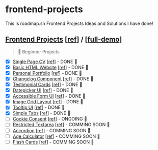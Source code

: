 # frontend-projects

This is roadmap.sh Frontend Projects Ideas and Solutions I have done!

## [Frontend Projects][Frontend Projects] [[ref][ref-frontend]] / [[full-demo][full-demo]]

> 🌱 Beginner Projects

-   [x] [Single Page CV][demo-single-page-cv] [[ref][ref-single-page-cv]] - DONE 🎉
-   [x] [Basic HTML Website][demo-basic-html-website] [[ref][ref-basic-html-website]] - DONE 🎉
-   [x] [Personal Portfolio][demo-personal-portfolio] [[ref][ref-personal-portfolio]] - DONE 🎉
-   [x] [Changelog Component][demo-changelog-component] [[ref][ref-changelog-component]] - DONE 🎉
-   [x] [Testimonial Cards][demo-testimonial-cards] [[ref][ref-testimonial-cards]] - DONE 🎉
-   [x] [Datepicker UI][demo-datepicker-ui] [[ref][ref-datepicker-ui]] - DONE 🎉
-   [x] [Accessible Form UI][demo-accessible-form-ui] [[ref][ref-accessible-form-ui]] - DONE 🎉
-   [x] [Image Grid Layout][demo-image-grid] [[ref][ref-image-grid]] - DONE 🎉
-   [x] [Tooltip UI][demo-tooltip-ui] [[ref][ref-tooltip-ui]] - DONE 🎉
-   [x] [Simple Tabs][demo-simple-tabs] [[ref][ref-simple-tabs]] - DONE 🎉
-   [ ] [Cookie Consent][demo-cookie-consent] [[ref][ref-cookie-consent]] - ONGOING 🎪
-   [ ] [Restricted Textarea][demo-restricted-textarea] [[ref][ref-restricted-textarea]] - COMMING SOON 🚩
-   [ ] [Accordion][demo-accordion] [[ref][ref-accordion]] - COMMING SOON 🚩
-   [ ] [Age Calculator][demo-age-calculator] [[ref][ref-age-calculator]] - COMMING SOON 🚩
-   [ ] [Flash Cards][demo-flash-cards] [[ref][ref-flash-cards]] - COMMING SOON 🚩

[Frontend Projects]: https://github.com/Pine1611/frontend-projects/blob/main/README.md
[ref-frontend]: https://roadmap.sh/frontend/projects
[full-demo]: https://pine1611.github.io/frontend-projects
[ref-single-page-cv]: https://roadmap.sh/projects/single-page-cv
[ref-single-page-cv]: https://roadmap.sh/projects/single-page-cv
[demo-single-page-cv]: https://pine1611.github.io/frontend-projects/01-single-page-cv/public
[ref-basic-html-website]: https://roadmap.sh/projects/basic-html-website
[demo-basic-html-website]: https://pine1611.github.io/frontend-projects/02-basic-html-website/public
[ref-personal-portfolio]: https://roadmap.sh/projects/portfolio-website
[demo-personal-portfolio]: https://pine1611.github.io/frontend-projects/03-personal-portfolio/public
[ref-changelog-component]: https://roadmap.sh/projects/changelog-component
[demo-changelog-component]: https://pine1611.github.io/frontend-projects/04-changelog-component/public
[ref-testimonial-cards]: https://roadmap.sh/projects/testimonial-cards
[demo-testimonial-cards]: https://pine1611.github.io/frontend-projects/05-testimonial-cards/public
[ref-datepicker-ui]: https://roadmap.sh/projects/datepicker-ui
[demo-datepicker-ui]: https://pine1611.github.io/frontend-projects/06-datepicker-ui/public
[ref-accessible-form-ui]: https://roadmap.sh/projects/accessible-form-ui
[demo-accessible-form-ui]: https://pine1611.github.io/frontend-projects/07-accessible-form-ui/public
[ref-image-grid]: https://roadmap.sh/projects/image-grid
[demo-image-grid]: https://pine1611.github.io/frontend-projects/08-image-grid-layout/public
[ref-tooltip-ui]: https://roadmap.sh/projects/tooltip-ui
[demo-tooltip-ui]: https://pine1611.github.io/frontend-projects/09-tooltip-ui/public
[ref-simple-tabs]: https://roadmap.sh/projects/simple-tabs
[demo-simple-tabs]: https://pine1611.github.io/frontend-projects/10-simple-tabs/public
[ref-cookie-consent]: https://roadmap.sh/projects/cookie-consent
[demo-cookie-consent]: https://pine1611.github.io/frontend-projects/
[ref-restricted-textarea]: https://roadmap.sh/projects/restricted-textarea
[demo-restricted-textarea]: https://pine1611.github.io/frontend-projects/
[ref-accordion]: https://roadmap.sh/projects/accordion
[demo-accordion]: https://pine1611.github.io/frontend-projects/
[ref-age-calculator]: https://roadmap.sh/projects/age-calculator
[demo-age-calculator]: https://pine1611.github.io/frontend-projects/
[ref-flash-cards]: https://roadmap.sh/projects/flash-cards
[demo-flash-cards]: https://pine1611.github.io/frontend-projects/
